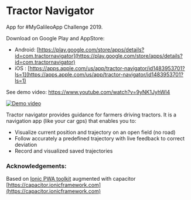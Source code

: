 # Tractor Navigator

App for #MyGalileoApp Challenge 2019.

Download on Google Play and AppStore:

- Android: [https://play.google.com/store/apps/details?id=com.tractornavigator](https://play.google.com/store/apps/details?id=com.tractornavigator)
- iOS : [https://apps.apple.com/us/app/tractor-navigator/id1483953701?ls=1](https://apps.apple.com/us/app/tractor-navigator/id1483953701?ls=1)

See demo video: https://www.youtube.com/watch?v=9yNK1JyhWI4 

[![Demo video](https://img.youtube.com/vi/jX0ccm-nKyk/0.jpg)](https://www.youtube.com/watch?v=9yNK1JyhWI4)

Tractor navigator provides guidance for farmers driving tractors. It is a navigation app (like your car
gps) that enables you to:

- Visualize current position and trajectory on an open field (no road)
- Follow accurately a predefined trajectory with live feedback to correct deviation
- Record and visualized saved trajectories

### Acknowledgements:

Based on [Ionic PWA toolkit](https://github.com/ionic-team/ionic-pwa-toolkit) augmented with capacitor [https://capacitor.ionicframework.com](https://capacitor.ionicframework.com)
